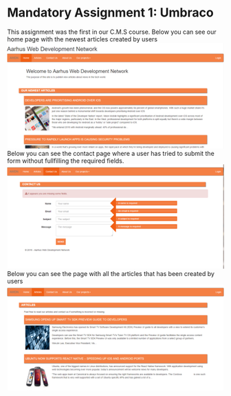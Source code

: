 # Mandatory Assignment 1: Umbraco
This assignment was the first in our C.M.S course. 
Below you can see our home page with the newest articles created by users
![Home page](https://github.com/Bombebak/UmbracoAssignment/blob/master/AarhusWebDevelopersNetwork/Content/images/Umbraco1_frontpage.png)
Below you can see the contact page where a user has tried to submit the form without fullfilling the required fields.
![Contact page](https://github.com/Bombebak/UmbracoAssignment/blob/master/AarhusWebDevelopersNetwork/Content/images/Umbraco1_contact.png)
Below you can see the page with all the articles that has been created by users
![Article page](https://github.com/Bombebak/UmbracoAssignment/blob/master/AarhusWebDevelopersNetwork/Content/images/Umbraco1_articles.png)

